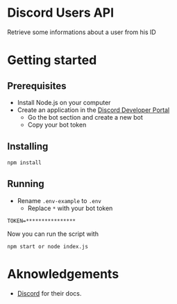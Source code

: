 # Discord Users API

Retrieve some informations about a user from his ID

# Getting started

## Prerequisites

- Install Node.js on your computer
- Create an application in the [Discord Developer Portal](https://discord.com/developers/applications)
  - Go the bot section and create a new bot
  - Copy your bot token 

## Installing

```
npm install
```

## Running

- Rename `.env-example` to `.env`
  - Replace `*` with your bot token

```
TOKEN=****************
```

Now you can run the script with

```
npm start or node index.js
```

# Aknowledgements

- [Discord](https://discord.com/developers/docs/intro) for their docs.
